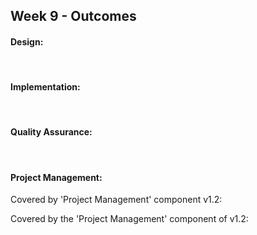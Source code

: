 <link rel="stylesheet" href="{{baseUrl}}/css/main.css">
<link rel="stylesheet" href="{{baseUrl}}/css/schedule.css">

<div class="website-content">

## Week 9 - Outcomes

<div id="main">


#### Design:

<!-- ==================================================================================================== -->

<dynamic-panel src="outcome-classDiagram.md" type="warning" header="**`W9.1` Can use models to conceptualize an OO solution** :star::star:" />

<!-- ==================================================================================================== -->

<dynamic-panel src="outcome-designIntermediate.md" type="info" header="**`W9.2` Can use intermediate-level design principles** :star::star::star:" />

<!-- ==================================================================================================== -->

<br>

#### Implementation:

<dynamic-panel src="outcome-defensiveProgramming.md" type="info" header="**`W9.3` Can use defensive programming** :star::star::star:" />

<!-- ==================================================================================================== -->

<include src="outcome-documentation.md" />

<!-- ==================================================================================================== -->
<!-- TODO: add this back
 
<include src="outcome-documentationTool.md" />

-->

<!-- ==================================================================================================== -->

<br>

#### Quality Assurance:

<include src="outcome-testingIntermediate.md" />

<!-- ==================================================================================================== -->

<include src="outcome-qa.md" />

<!-- ==================================================================================================== -->

<br>

#### Project Management:

<include src="outcome-schedule.md" />

<!-- ==================================================================================================== -->

<panel type="danger" header="**`W9.8` Can describe the implementation from a develolper's perspective** :star:" no-close>


  <panel header=":dart: Evidence" expanded>
  
Covered by 'Project Management' component v1.2:

<include src="../../admin/project-v12.md" name="%%Admin &raquo; Project &rarr; v1.2%%" dynamic />

  </panel>
</panel>

<!-- ==================================================================================================== -->

<panel type="danger" header="**`W9.9` Can use milestones to schedule/track project progress** :star:" no-close>
  <panel header=":dart: Evidence" expanded>

Covered by the 'Project Management' component of v1.2:

<include src="../../admin/project-v12.md" name="%%Admin &raquo; Project &rarr; v1.2%%" dynamic />

  </panel>
</panel>

<!-- ==================================================================================================== -->


</div>
</div>
